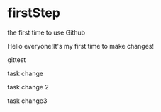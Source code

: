 # firstStep
the first time to use Github

Hello everyone!It's my first time to make changes!


gittest


task change


task change 2


task change3